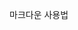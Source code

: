 마크다운 사용법

<script src="https://gist.github.com/mjiana/4e0069db3e4928c6f7d0bed1fc428278.js"></script>
